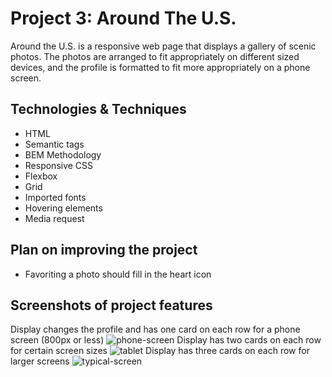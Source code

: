 # Project 3: Around The U.S.

Around the U.S. is a responsive web page that displays a gallery of scenic photos. The photos are arranged to fit appropriately on different sized devices, and the profile is formatted to fit more appropriately on a phone screen.

## Technologies & Techniques

- HTML
- Semantic tags
- BEM Methodology
- Responsive CSS
- Flexbox
- Grid
- Imported fonts
- Hovering elements
- Media request

## Plan on improving the project

- Favoriting a photo should fill in the heart icon

## Screenshots of project features

Display changes the profile and has one card on each row for a phone screen (800px or less)
![phone-screen](https://github.com/marzahlde09/se_project_aroundtheus/assets/100625084/10447b01-3d5c-47db-9583-bb5c4a60f5c8)
Display has two cards on each row for certain screen sizes
![tablet](https://github.com/marzahlde09/se_project_aroundtheus/assets/100625084/9d67bfdf-20e0-4c5a-849c-14f348aa31fb)
Display has three cards on each row for larger screens
![typical-screen](https://github.com/marzahlde09/se_project_aroundtheus/assets/100625084/f816c603-cdfe-4b20-83e4-6e47def45791)
